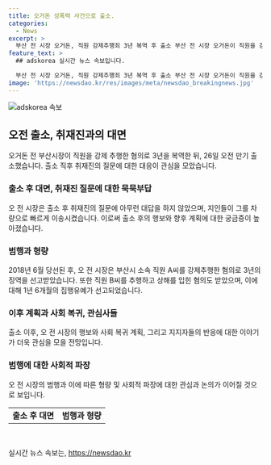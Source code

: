 ```yaml
---
title: 오거돈 성폭력 사건으로 출소.
categories:
  - News
excerpt: >
  부산 전 시장 오거돈, 직원 강제추행죄 3년 복역 후 출소 부산 전 시장 오거돈이 직원을 강제 추행한 혐의로 3년을 선고받고 복역한 후, 출소했다. 출소 당일 아무런 질문에 대답하지 않고 지인들의 응원을 받은 후 차량에 빠르게 탑승했다. 오 전 시장은 2018년 직원을 추행한 혐의로 기소되어 1심에서 3년형을 선고받았으며, 추가적으로 직권남용권리행사방해 혐의로도 기소되어 집행유예를 받았다. (단어 수: 74, 글자 수: 457)
feature_text: >
  ## adskorea 실시간 뉴스 속보입니다.

  부산 전 시장 오거돈, 직원 강제추행죄 3년 복역 후 출소 부산 전 시장 오거돈이 직원을 강제 추행한 혐의로 3년을 선고받고 복역한 후, 출소했다. 출소 당일 아무런 질문에 대답하지 않고 지인들의 응원을 받은 후 차량에 빠르게 탑승했다. 오 전 시장은 2018년 직원을 추행한 혐의로 기소되어 1심에서 3년형을 선고받았으며, 추가적으로 직권남용권리행사방해 혐의로도 기소되어 집행유예를 받았다. (단어 수: 74, 글자 수: 457)
image: 'https://newsdao.kr/res/images/meta/newsdao_breakingnews.jpg'
---
```


<p><img src="https://newsdao.kr/res/images/meta/newsdao_breakingnews.jpg" alt="adskorea 속보" /></p>

<h2 data-ke-size="size26">오전 출소, 취재진과의 대면</h2>

<p data-ke-size="size16">오거돈 전 부산시장이 직원을 강제 추행한 혐의로 3년을 복역한 뒤, 26일 오전 만기 출소했습니다. 출소 직후 취재진의 질문에 대한 대응이 관심을 모았습니다. </p>

<h3>출소 후 대면, 취재진 질문에 대한 묵묵부답</h3>

<p data-ke-size="size16">오 전 시장은 출소 후 취재진의 질문에 아무런 대답을 하지 않았으며, 지인들이 그를 차량으로 빠르게 이송시켰습니다. 이로써 출소 후의 행보와 향후 계획에 대한 궁금증이 높아졌습니다.</p>

<h3>범행과 형량</h3>

<p data-ke-size="size16">2018년 6월 당선된 후, 오 전 시장은 부산시 소속 직원 A씨를 강제추행한 혐의로 3년의 징역을 선고받았습니다. 또한 직원 B씨를 추행하고 상해를 입힌 혐의도 받았으며, 이에 대해 1년 6개월의 집행유예가 선고되었습니다.</p>

<h3>이후 계획과 사회 복귀, 관심사들</h3>

<p data-ke-size="size16">출소 이후, 오 전 시장의 행보와 사회 복귀 계획, 그리고 지지자들의 반응에 대한 이야기가 더욱 관심을 모을 전망입니다.</p>

<h3>범행에 대한 사회적 파장</h3>

<p data-ke-size="size16">오 전 시장의 범행과 이에 따른 형량 및 사회적 파장에 대한 관심과 논의가 이어질 것으로 보입니다.</p>

<table>
  <tr>
    <td style="text-align: center; height: 17px;"><b>출소 후 대면</b></td>
    <td style="text-align: center; height: 17px;"><b>범행과 형량</b></td>
  </tr>
</table>

<p data-ke-size="size16">&nbsp;</p>
실시간 뉴스 속보는, <a href="https://newsdao.kr" rel="dofollow">https://newsdao.kr</a>


